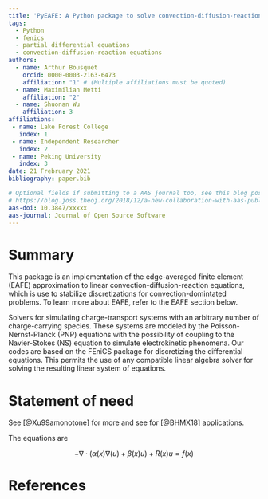 ```yaml
---
title: 'PyEAFE: A Python package to solve convection-diffusion-reaction equations using the edge-averaged finite element (EAFE) approximation'
tags:
  - Python
  - fenics
  - partial differential equations
  - convection-diffusion-reaction equations
authors:
  - name: Arthur Bousquet
    orcid: 0000-0003-2163-6473
    affiliation: "1" # (Multiple affiliations must be quoted)
  - name: Maximilian Metti
    affiliation: "2"
  - name: Shuonan Wu
    affiliation: 3
affiliations:
 - name: Lake Forest College
   index: 1
 - name: Independent Researcher
   index: 2
 - name: Peking University 
   index: 3
date: 21 Frebruary 2021
bibliography: paper.bib

# Optional fields if submitting to a AAS journal too, see this blog post:
# https://blog.joss.theoj.org/2018/12/a-new-collaboration-with-aas-publishing
aas-doi: 10.3847/xxxxx
aas-journal: Journal of Open Source Software
---
```


# Summary

This package is an implementation of the edge-averaged finite element (EAFE) approximation to linear convection-diffusion-reaction equations, which is use to stabilize discretizations for convection-domintated problems. To learn more about EAFE, refer to the EAFE section below.

Solvers for simulating charge-transport systems with an arbitrary number of charge-carrying species.
These systems are modeled by the Poisson-Nernst-Planck (PNP) equations with the possibility of coupling to the Navier-Stokes (NS) equation to simulate electrokinetic phenomena.
Our codes are based on the FEniCS package for discretizing the differential equations. This permits the use of any compatible linear algebra solver for solving the resulting linear system of equations.


# Statement of need

See [@Xu99amonotone] for more and see for [@BHMX18] applications. 

The equations are


$$
 -\nabla \cdot (\alpha(x) \nabla(u) + \beta(x) u) + R(x) u = f(x)
$$



# References
